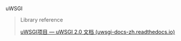 uWSGI

> Library reference
>
> [uWSGI项目 — uWSGI 2.0 文档 (uwsgi-docs-zh.readthedocs.io)](https://uwsgi-docs-zh.readthedocs.io/zh_CN/latest/)
